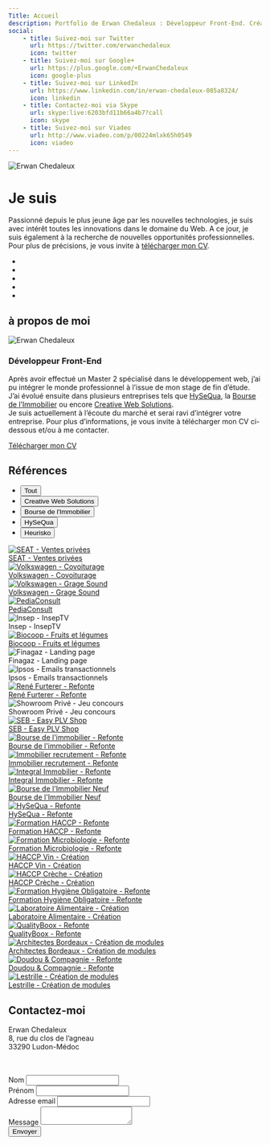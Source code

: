 ```yaml
---
Title: Accueil
description: Portfolio de Erwan Chedaleux : Développeur Front-End. Création de site internet, site dynamique, E-Commerce, Blog, Référencement, Réseaux sociaux.
social:
    - title: Suivez-moi sur Twitter
      url: https://twitter.com/erwanchedaleux
      icon: twitter
    - title: Suivez-moi sur Google+
      url: https://plus.google.com/+ErwanChedaleux
      icon: google-plus
    - title: Suivez-moi sur LinkedIn
      url: https://www.linkedin.com/in/erwan-chedaleux-085a8324/
      icon: linkedin
    - title: Contactez-moi via Skype
      url: skype:live:6203bfd11b66a4b7?call
      icon: skype
    - title: Suivez-moi sur Viadeo
      url: http://www.viadeo.com/p/00224mlxk65h0549
      icon: viadeo
---
```


<div class="sc-home section fp-noscroll active">
    <div class="sch-background">
        <img src="%theme_url%/assets/media/img/home-ls-1280.jpg?v=%version%"
             srcset="%theme_url%/assets/media/img/home-ls-1280.jpg?v=%version% 1280w,
                     %theme_url%/assets/media/img/home-ls-1920.jpg?v=%version% 1920w"
             class="schb-img"
             alt="Erwan Chedaleux" />
    </div>
    <div class="sch-content">
        <h1 class="sch-title-1">Je suis <span class="highlight"><span id="sch-typed"></span></span></h1>
        <p class="sch-text">
            Passionné depuis le plus jeune âge par les <span class="highlight">nouvelles technologies</span>, je suis avec intérêt toutes les innovations dans le domaine du <span class="highlight">Web</span>. A ce jour, je suis également à la recherche de nouvelles <span class="highlight">opportunités professionnelles</span>. Pour plus de précisions, je vous invite à <a href="#about-me" title="CV de Erwan Chedaleux" class="lnk">télécharger mon CV</a>.
        </p>
        <div class="sch-social-networks">
            <ul class="sch-list">
                <li class="sch-itm">
                    <a href="https://twitter.com/erwanchedaleux" title="Suivez-moi sur Twitter" target="_blank" class="sch-lnk sch-lnk-twitter">
                        <i class="fa fa-twitter"></i>
                    </a>
                </li>
                <li class="sch-itm">
                    <a href="https://plus.google.com/+ErwanChedaleux" title="Suivez-moi sur Google+" target="_blank" class="sch-lnk">
                        <i class="fa fa-google-plus"></i>
                    </a>
                </li>
                <li class="sch-itm">
                    <a href="https://www.linkedin.com/in/erwan-chedaleux-085a8324/" title="Suivez-moi sur LinkedIn" target="_blank" class="sch-lnk">
                        <i class="fa fa-linkedin"></i>
                    </a>
                </li>
                <li class="sch-itm">
                    <a href="skype:live:6203bfd11b66a4b7?call" title="Suivez-moi sur Skype" class="sch-lnk">
                        <i class="fa fa-skype"></i>
                    </a>
                </li>
                <li class="sch-itm">
                    <a href="http://www.viadeo.com/p/00224mlxk65h0549" title="Suivez-moi sur Viadeo" target="_blank" class="sch-lnk">
                        <i class="fa fa-viadeo"></i>
                    </a>
                </li>
            </ul>
        </div>
    </div>
    <a href="#about-me" class="sch-arrow">
        <i class="fa fa-angle-down"></i>
    </a>
</div>
<div class="sc-about-me section fp-noscroll">
    <h2 class="scam-title-1">à propos de moi</h2>
    <div class="scam-content">
        <div class="inner">
            <div class="scam-photo">
                <img src="%theme_url%/assets/media/img/photo-erwan-chedaleux-ls-200.jpg?v=%version%"
                     srcset="%theme_url%/assets/media/img/photo-erwan-chedaleux-ls-200.jpg?v=%version% 200w,
                             %theme_url%/assets/media/img/photo-erwan-chedaleux-ls-300.jpg?v=%version% 300w"
                     class="scam-img"
                     alt="Erwan Chedaleux" />
            </div>
            <div class="scam-text">
                <h3 class="scam-title-2">Développeur Front-End</h3>
                <p class="scam-paragraph">
                    Après avoir effectué un Master 2 spécialisé dans le développement web, j’ai pu intégrer le monde professionnel à l’issue de mon stage de fin d’étude. J’ai évolué ensuite dans plusieurs entreprises tels que <a href="http://www.hysequa.fr/" rel="nofollow" target="_blank" class="lnk">HySeQua</a>, la <a href="https://www.bourse-immobilier.fr/" rel="nofollow" target="_blank" class="lnk">Bourse de l’Immobilier</a> ou encore <a href="https://www.cws-studio.com/" rel="nofollow" target="_blank" class="lnk">Creative Web Solutions</a>. <br />
                    Je suis actuellement à l’écoute du marché et serai ravi d’intégrer votre entreprise. Pour  plus d’informations, je vous invite à télécharger mon CV ci-dessous et/ou à me contacter.
                </p>
                <a href="%theme_url%/assets/media/pdf/cv-erwan-chedaleux.pdf?v=%version%" target="_blank" class="scam-btn btns btn-1">
                    <i class="fa fa-file-pdf-o"></i>
                    Télécharger mon CV
                </a>
            </div>
        </div>
    </div>
    <a href="#references" class="scam-arrow">
        <i class="fa fa-angle-down"></i>
    </a>
</div>
<div class="sc-references section">
    <h2 class="scr-title-1">Références</h2>
    <div class="scr-content">
        <div class="inner">
            <div class="scr-filtr-filters">
                <ul class="scrf-list">
                    <li class="scrf-itm" data-filter="all">
                        <button class="btns btn-2 active">Tout</button>
                    </li>
                    <li class="scrf-itm" data-filter="1">
                        <button class="btns btn-2">Creative Web Solutions</button>
                    </li>
                    <li class="scrf-itm" data-filter="2">
                        <button class="btns btn-2">Bourse de l'Immobilier</button>
                    </li>
                    <li class="scrf-itm" data-filter="3">
                        <button class="btns btn-2">HySeQua</button>
                    </li>
                    <li class="scrf-itm" data-filter="4">
                        <button class="btns btn-2">Heurisko</button>
                    </li>
                </ul>
            </div>
            <div class="scr-filtr-container filtr-container">
                <div class="scr-itm filtr-item" data-category="1" data-title="SEAT - Ventes privées">
                    <a href="http://www.seat.fr/ventes-privees.html" class="scr-lnk" target="_blank" rel="nofollow">
                        <div class="scr-background">
                            <img src="%theme_url%/assets/media/img/logo-seat-ls-216.jpg?v=%version%"
                                 srcset="%theme_url%/assets/media/img/logo-seat-ls-216.jpg?v=%version% 216w,
                                         %theme_url%/assets/media/img/logo-seat-ls-324.jpg?v=%version% 324w"
                                 class="scr-img"
                                 alt="SEAT - Ventes privées" />
                        </div>
                        <div class="scr-caption">SEAT - Ventes privées</div>
                    </a>
                </div>
                <div class="scr-itm filtr-item" data-category="1" data-title="Volkswagen - Covoiturage">
                    <a href="http://covoiturage.volkswagen.fr/" class="scr-lnk" target="_blank" rel="nofollow">
                        <div class="scr-background">
                            <img src="%theme_url%/assets/media/img/logo-volkswagen-ls-216.jpg?v=%version%"
                                 srcset="%theme_url%/assets/media/img/logo-volkswagen-ls-216.jpg?v=%version% 216w,
                                         %theme_url%/assets/media/img/logo-volkswagen-ls-324.jpg?v=%version% 324w"
                                 class="scr-img"
                                 alt="Volkswagen - Covoiturage" />
                        </div>
                        <div class="scr-caption">Volkswagen - Covoiturage</div>
                    </a>
                </div>
                <div class="scr-itm filtr-item" data-category="1" data-title="Volkswagen - Grage Sound">
                    <a href="http://garagesound.volkswagen.fr/home" class="scr-lnk" target="_blank" rel="nofollow">
                        <div class="scr-background">
                            <img src="%theme_url%/assets/media/img/logo-garagesound-ls-216.jpg?v=%version%"
                                 srcset="%theme_url%/assets/media/img/logo-garagesound-ls-216.jpg?v=%version% 216w,
                                         %theme_url%/assets/media/img/logo-garagesound-ls-324.jpg?v=%version% 324w"
                                 class="scr-img"
                                 alt="Volkswagen - Grage Sound" />
                        </div>
                        <div class="scr-caption">Volkswagen - Grage Sound</div>
                    </a>
                </div>
                <div class="scr-itm filtr-item" data-category="1" data-title="PediaConsult">
                    <a href="https://pediaconsult.com/" class="scr-lnk" target="_blank" rel="nofollow">
                        <div class="scr-background">
                            <img src="%theme_url%/assets/media/img/logo-pediaconsult-ls-216.jpg?v=%version%"
                                 srcset="%theme_url%/assets/media/img/logo-pediaconsult-ls-216.jpg?v=%version% 216w,
                                         %theme_url%/assets/media/img/logo-pediaconsult-ls-324.jpg?v=%version% 324w"
                                 class="scr-img"
                                 alt="PediaConsult" />
                        </div>
                        <div class="scr-caption">PediaConsult</div>
                    </a>
                </div>
                <div class="scr-itm filtr-item" data-category="1" data-title="Insep - InsepTV">
                    <div class="scr-lnk">
                        <div class="scr-background">
                            <img src="%theme_url%/assets/media/img/logo-inseptv-ls-216.jpg?v=%version%"
                                 srcset="%theme_url%/assets/media/img/logo-inseptv-ls-216.jpg?v=%version% 216w,
                                         %theme_url%/assets/media/img/logo-inseptv-ls-324.jpg?v=%version% 324w"
                                 class="scr-img"
                                 alt="Insep - InsepTV" />
                        </div>
                        <div class="scr-caption">Insep - InsepTV</div>
                    </div>
                </div>
                <div class="scr-itm filtr-item" data-category="1" data-title="Biocoop - Fruits et légumes">
                    <a href="http://www.biocoop.fr/produits-bio/le-mijoteur/" class="scr-lnk" target="_blank" rel="nofollow">
                        <div class="scr-background">
                            <img src="%theme_url%/assets/media/img/logo-biocoop-ls-216.jpg?v=%version%"
                                 srcset="%theme_url%/assets/media/img/logo-biocoop-ls-216.jpg?v=%version% 216w,
                                         %theme_url%/assets/media/img/logo-biocoop-ls-324.jpg?v=%version% 324w"
                                 class="scr-img"
                                 alt="Biocoop - Fruits et légumes" />
                        </div>
                        <div class="scr-caption">Biocoop - Fruits et légumes</div>
                    </a>
                </div>
                <div class="scr-itm filtr-item" data-category="1" data-title="Finagaz - Landing page">
                    <div class="scr-lnk">
                        <div class="scr-background">
                            <img src="%theme_url%/assets/media/img/logo-finagaz-ls-216.jpg?v=%version%"
                                 srcset="%theme_url%/assets/media/img/logo-finagaz-ls-216.jpg?v=%version% 216w,
                                         %theme_url%/assets/media/img/logo-finagaz-ls-324.jpg?v=%version% 324w"
                                 class="scr-img"
                                 alt="Finagaz - Landing page" />
                        </div>
                        <div class="scr-caption">Finagaz - Landing page</div>
                    </div>
                </div>
                <div class="scr-itm filtr-item" data-category="1" data-title="Ipsos - Emails transactionnels">
                    <div class="scr-lnk">
                        <div class="scr-background">
                            <img src="%theme_url%/assets/media/img/logo-ipsos-ls-216.jpg?v=%version%"
                                 srcset="%theme_url%/assets/media/img/logo-ipsos-ls-216.jpg?v=%version% 216w,
                                         %theme_url%/assets/media/img/logo-ipsos-ls-324.jpg?v=%version% 324w"
                                 class="scr-img"
                                 alt="Ipsos - Emails transactionnels" />
                        </div>
                        <div class="scr-caption">Ipsos - Emails transactionnels</div>
                    </div>
                </div>
                <div class="scr-itm filtr-item" data-category="1" data-title="René Furterer - Refonte">
                    <a href="https://www.renefurterer.com/" class="scr-lnk" target="_blank" rel="nofollow">
                        <div class="scr-background">
                            <img src="%theme_url%/assets/media/img/logo-renefurterer-ls-216.jpg?v=%version%"
                                 srcset="%theme_url%/assets/media/img/logo-renefurterer-ls-216.jpg?v=%version% 216w,
                                         %theme_url%/assets/media/img/logo-renefurterer-ls-324.jpg?v=%version% 324w"
                                 class="scr-img"
                                 alt="René Furterer - Refonte" />
                        </div>
                        <div class="scr-caption">René Furterer - Refonte</div>
                    </a>
                </div>
                <div class="scr-itm filtr-item" data-category="1" data-title="Showroom Privé - Jeu concours">
                    <div class="scr-lnk">
                        <div class="scr-background">
                            <img src="%theme_url%/assets/media/img/logo-showroomprive-ls-216.jpg?v=%version%"
                                 srcset="%theme_url%/assets/media/img/logo-showroomprive-ls-216.jpg?v=%version% 216w,
                                         %theme_url%/assets/media/img/logo-showroomprive-ls-324.jpg?v=%version% 324w"
                                 class="scr-img"
                                 alt="Showroom Privé - Jeu concours" />
                        </div>
                        <div class="scr-caption">Showroom Privé - Jeu concours</div>
                    </div>
                </div>
                <div class="scr-itm filtr-item" data-category="1" data-title="SEB - Easy PLV Shop">
                    <a href="https://seb-easy-plv-shop.com/login" class="scr-lnk" target="_blank" rel="nofollow">
                        <div class="scr-background">
                            <img src="%theme_url%/assets/media/img/logo-seb-ls-216.jpg?v=%version%"
                                 srcset="%theme_url%/assets/media/img/logo-seb-ls-216.jpg?v=%version% 216w,
                                         %theme_url%/assets/media/img/logo-seb-ls-324.jpg?v=%version% 324w"
                                 class="scr-img"
                                 alt="SEB - Easy PLV Shop" />
                        </div>
                        <div class="scr-caption">SEB - Easy PLV Shop</div>
                    </a>
                </div>
                <div class="scr-itm filtr-item" data-category="2" data-title="Bourse de l'immobilier - Refonte">
                    <a href="https://www.bourse-immobilier.fr/" class="scr-lnk" target="_blank" rel="nofollow">
                        <div class="scr-background">
                            <img src="%theme_url%/assets/media/img/logo-bourseimmobilier-ls-216.jpg?v=%version%"
                                 srcset="%theme_url%/assets/media/img/logo-bourseimmobilier-ls-216.jpg?v=%version% 216w,
                                         %theme_url%/assets/media/img/logo-bourseimmobilier-ls-324.jpg?v=%version% 324w"
                                 class="scr-img"
                                 alt="Bourse de l'immobilier - Refonte" />
                        </div>
                        <div class="scr-caption">Bourse de l'immobilier - Refonte</div>
                    </a>
                </div>
                <div class="scr-itm filtr-item" data-category="2" data-title="Immobilier recrutement - Refonte">
                    <a href="http://www.immobilier-recrutement.fr/" class="scr-lnk" target="_blank" rel="nofollow">
                        <div class="scr-background">
                            <img src="%theme_url%/assets/media/img/logo-bourseimmobilier-ls-216.jpg?v=%version%"
                                 srcset="%theme_url%/assets/media/img/logo-bourseimmobilier-ls-216.jpg?v=%version% 216w,
                                         %theme_url%/assets/media/img/logo-bourseimmobilier-ls-324.jpg?v=%version% 324w"
                                 class="scr-img"
                                 alt="Immobilier recrutement - Refonte" />
                        </div>
                        <div class="scr-caption">Immobilier recrutement - Refonte</div>
                    </a>
                </div>
                <div class="scr-itm filtr-item" data-category="2" data-title="Integral Immobilier - Refonte">
                    <a href="http://www.integral-immobilier.fr/" class="scr-lnk" target="_blank" rel="nofollow">
                        <div class="scr-background">
                            <img src="%theme_url%/assets/media/img/logo-integralimmobilier-ls-216.jpg?v=%version%"
                                 srcset="%theme_url%/assets/media/img/logo-integralimmobilier-ls-216.jpg?v=%version% 216w,
                                         %theme_url%/assets/media/img/logo-integralimmobilier-ls-324.jpg?v=%version% 324w"
                                 class="scr-img"
                                 alt="Integral Immobilier - Refonte" />
                        </div>
                        <div class="scr-caption">Integral Immobilier - Refonte</div>
                    </a>
                </div>
                <div class="scr-itm filtr-item" data-category="2" data-title="Bourse de l'Immobilier Neuf">
                    <a href="http://www.bourse-immobilier-neuf.fr/" class="scr-lnk" target="_blank" rel="nofollow">
                        <div class="scr-background">
                            <img src="%theme_url%/assets/media/img/logo-bourseimmobilierneuf-ls-216.jpg?v=%version%"
                                 srcset="%theme_url%/assets/media/img/logo-bourseimmobilierneuf-ls-216.jpg?v=%version% 216w,
                                         %theme_url%/assets/media/img/logo-bourseimmobilierneuf-ls-324.jpg?v=%version% 324w"
                                 class="scr-img"
                                 alt="Bourse de l'Immobilier Neuf" />
                        </div>
                        <div class="scr-caption">Bourse de l'Immobilier Neuf</div>
                    </a>
                </div>
                <div class="scr-itm filtr-item" data-category="3" data-title="HySeQua - Refonte">
                    <a href="http://www.hysequa.fr/" class="scr-lnk" target="_blank" rel="nofollow">
                        <div class="scr-background">
                            <img src="%theme_url%/assets/media/img/logo-hysequa-ls-216.jpg?v=%version%"
                                 srcset="%theme_url%/assets/media/img/logo-hysequa-ls-216.jpg?v=%version% 216w,
                                         %theme_url%/assets/media/img/logo-hysequa-ls-324.jpg?v=%version% 324w"
                                 class="scr-img"
                                 alt="HySeQua - Refonte" />
                        </div>
                        <div class="scr-caption">HySeQua - Refonte</div>
                    </a>
                </div>
                <div class="scr-itm filtr-item" data-category="3" data-title="Formation HACCP - Refonte">
                    <a href="http://www.formation-haccp.com/" class="scr-lnk" target="_blank" rel="nofollow">
                        <div class="scr-background">
                            <img src="%theme_url%/assets/media/img/logo-formationhaccp-ls-216.jpg?v=%version%"
                                 srcset="%theme_url%/assets/media/img/logo-formationhaccp-ls-216.jpg?v=%version% 216w,
                                         %theme_url%/assets/media/img/logo-formationhaccp-ls-324.jpg?v=%version% 324w"
                                 class="scr-img"
                                 alt="Formation HACCP - Refonte" />
                        </div>
                        <div class="scr-caption">Formation HACCP - Refonte</div>
                    </a>
                </div>
                <div class="scr-itm filtr-item" data-category="3" data-title="Formation Microbiologie - Refonte">
                    <a href="http://www.formation-microbiologie.com/" class="scr-lnk" target="_blank" rel="nofollow">
                        <div class="scr-background">
                            <img src="%theme_url%/assets/media/img/logo-formationmicrobiologie-ls-216.jpg?v=%version%"
                                 srcset="%theme_url%/assets/media/img/logo-formationmicrobiologie-ls-216.jpg?v=%version% 216w,
                                         %theme_url%/assets/media/img/logo-formationmicrobiologie-ls-324.jpg?v=%version% 324w"
                                 class="scr-img"
                                 alt="Formation Microbiologie - Refonte" />
                        </div>
                        <div class="scr-caption">Formation Microbiologie - Refonte</div>
                    </a>
                </div>
                <div class="scr-itm filtr-item" data-category="3" data-title="HACCP Vin - Création">
                    <a href="http://www.haccp-vin.com/" class="scr-lnk" target="_blank" rel="nofollow">
                        <div class="scr-background">
                            <img src="%theme_url%/assets/media/img/logo-haccpvin-ls-216.jpg?v=%version%"
                                 srcset="%theme_url%/assets/media/img/logo-haccpvin-ls-216.jpg?v=%version% 216w,
                                         %theme_url%/assets/media/img/logo-haccpvin-ls-324.jpg?v=%version% 324w"
                                 class="scr-img"
                                 alt="HACCP Vin - Création" />
                        </div>
                        <div class="scr-caption">HACCP Vin - Création</div>
                    </a>
                </div>
                <div class="scr-itm filtr-item" data-category="3" data-title="HACCP Crèche - Création">
                    <a href="http://www.haccp-creche.com/" class="scr-lnk" target="_blank" rel="nofollow">
                        <div class="scr-background">
                            <img src="%theme_url%/assets/media/img/logo-haccpcreche-ls-216.jpg?v=%version%"
                                 srcset="%theme_url%/assets/media/img/logo-haccpcreche-ls-216.jpg?v=%version% 216w,
                                         %theme_url%/assets/media/img/logo-haccpcreche-ls-324.jpg?v=%version% 324w"
                                 class="scr-img"
                                 alt="HACCP Crèche - Création" />
                        </div>
                        <div class="scr-caption">HACCP Crèche - Création</div>
                    </a>
                </div>
                <div class="scr-itm filtr-item" data-category="3" data-title="Formation Hygiène Obligatoire - Refonte">
                    <a href="http://www.formation-hygiene-obligatoire.fr/" class="scr-lnk" target="_blank" rel="nofollow">
                        <div class="scr-background">
                            <img src="%theme_url%/assets/media/img/logo-formationhygieneobligatoire-ls-216.jpg?v=%version%"
                                 srcset="%theme_url%/assets/media/img/logo-formationhygieneobligatoire-ls-216.jpg?v=%version% 216w,
                                         %theme_url%/assets/media/img/logo-formationhygieneobligatoire-ls-324.jpg?v=%version% 324w"
                                 class="scr-img"
                                 alt="Formation Hygiène Obligatoire - Refonte" />
                        </div>
                        <div class="scr-caption">Formation Hygiène Obligatoire - Refonte</div>
                    </a>
                </div>
                <div class="scr-itm filtr-item" data-category="3" data-title="Laboratoire Alimentaire - Création">
                    <a href="http://www.laboratoire-alimentaire.fr/" class="scr-lnk" target="_blank" rel="nofollow">
                        <div class="scr-background">
                            <img src="%theme_url%/assets/media/img/logo-laboratoirealimentaire-ls-216.jpg?v=%version%"
                                 srcset="%theme_url%/assets/media/img/logo-laboratoirealimentaire-ls-216.jpg?v=%version% 216w,
                                         %theme_url%/assets/media/img/logo-laboratoirealimentaire-ls-324.jpg?v=%version% 324w"
                                 class="scr-img"
                                 alt="Laboratoire Alimentaire - Création" />
                        </div>
                        <div class="scr-caption">Laboratoire Alimentaire - Création</div>
                    </a>
                </div>
                <div class="scr-itm filtr-item" data-category="3" data-title="QualityBoox - Refonte">
                    <a href="http://www.qualityboox.com/" class="scr-lnk" target="_blank" rel="nofollow">
                        <div class="scr-background">
                            <img src="%theme_url%/assets/media/img/logo-qualityboox-ls-216.jpg?v=%version%"
                                 srcset="%theme_url%/assets/media/img/logo-qualityboox-ls-216.jpg?v=%version% 216w,
                                         %theme_url%/assets/media/img/logo-qualityboox-ls-324.jpg?v=%version% 324w"
                                 class="scr-img"
                                 alt="QualityBoox - Refonte" />
                        </div>
                        <div class="scr-caption">QualityBoox - Refonte</div>
                    </a>
                </div>
                <div class="scr-itm filtr-item" data-category="4" data-title="Architectes Bordeaux - Création de modules">
                    <a href="http://www.architectes-bordeaux.com/" class="scr-lnk" target="_blank" rel="nofollow">
                        <div class="scr-background">
                            <img src="%theme_url%/assets/media/img/logo-architectesbordeaux-ls-216.jpg?v=%version%"
                                 srcset="%theme_url%/assets/media/img/logo-architectesbordeaux-ls-216.jpg?v=%version% 216w,
                                         %theme_url%/assets/media/img/logo-architectesbordeaux-ls-324.jpg?v=%version% 324w"
                                 class="scr-img"
                                 alt="Architectes Bordeaux - Création de modules" />
                        </div>
                        <div class="scr-caption">Architectes Bordeaux - Création de modules</div>
                    </a>
                </div>
                <div class="scr-itm filtr-item" data-category="4" data-title="Doudou & Compagnie - Refonte">
                    <a href="http://www.doudouetcompagnie.com/25-collection" class="scr-lnk" target="_blank" rel="nofollow">
                        <div class="scr-background">
                            <img src="%theme_url%/assets/media/img/logo-doudouetcompagnie-ls-216.jpg?v=%version%"
                                 srcset="%theme_url%/assets/media/img/logo-doudouetcompagnie-ls-216.jpg?v=%version% 216w,
                                         %theme_url%/assets/media/img/logo-doudouetcompagnie-ls-324.jpg?v=%version% 324w"
                                 class="scr-img"
                                 alt="Doudou & Compagnie - Refonte" />
                        </div>
                        <div class="scr-caption">Doudou & Compagnie - Refonte</div>
                    </a>
                </div>
                <div class="scr-itm filtr-item" data-category="4" data-title="Lestrille - Création de modules">
                    <a href="http://www.lestrille.com/" class="scr-lnk" target="_blank" rel="nofollow">
                        <div class="scr-background">
                            <img src="%theme_url%/assets/media/img/logo-lestrille-ls-216.jpg?v=%version%"
                                 srcset="%theme_url%/assets/media/img/logo-lestrille-ls-216.jpg?v=%version% 216w,
                                         %theme_url%/assets/media/img/logo-lestrille-ls-324.jpg?v=%version% 324w"
                                 class="scr-img"
                                 alt="Lestrille - Création de modules" />
                        </div>
                        <div class="scr-caption">Lestrille - Création de modules</div>
                    </a>
                </div>
                <!-- <div class="scr-itm filtr-item" data-category="5" data-title="Formhydable - Création">
                    <a href="http://www.formhydable.com/" class="scr-lnk" target="_blank" rel="nofollow">
                        <div class="scr-background">
                            <img src="%theme_url%/assets/media/img/logo-formhydable-ls-216.jpg?v=%version%"
                                 srcset="%theme_url%/assets/media/img/logo-formhydable-ls-216.jpg?v=%version% 216w,
                                         %theme_url%/assets/media/img/logo-formhydable-ls-324.jpg?v=%version% 324w"
                                 class="scr-img"
                                 alt="Formhydable - Création" />
                        </div>
                        <div class="scr-caption">Formhydable - Création</div>
                    </a>
                </div>
                <div class="scr-itm filtr-item" data-category="5" data-title="Mélissa Aubert Sophrologie - Création">
                    <a href="http://melissa-aubert-sophrologie.fr/" class="scr-lnk" target="_blank" rel="nofollow">
                        <div class="scr-background">
                            <img src="%theme_url%/assets/media/img/logo-melissaaubertsophrologie-ls-216.jpg?v=%version%"
                                 srcset="%theme_url%/assets/media/img/logo-melissaaubertsophrologie-ls-216.jpg?v=%version% 216w,
                                         %theme_url%/assets/media/img/logo-melissaaubertsophrologie-ls-324.jpg?v=%version% 324w"
                                 class="scr-img"
                                 alt="Mélissa Aubert Sophrologie - Création" />
                        </div>
                        <div class="scr-caption">Mélissa Aubert Sophrologie - Création</div>
                    </a>
                </div> -->
            </div>
        </div>
    </div>
    <a href="#contact" class="scr-arrow">
        <i class="fa fa-angle-down"></i>
    </a>
</div>
<div class="sc-contact section fp-noscroll">
    <div class="scc-content">
        <div class="inner">
            <div class="scc-infos">
                <div class="scc-text">
                    <h2 class="scc-title-1">Contactez-moi</h2>
                    <p class="scc-paragraph">
                        <span class="highlight">Erwan Chedaleux</span><br />
                        8, rue du clos de l’agneau<br />
                        33290 Ludon-Médoc<br /><br />
                        <img src="%theme_url%/assets/media/img/email-ls-263.png?v=%version%"
                             srcset="%theme_url%/assets/media/img/email-ls-263.png?v=%version% 263w,
                                     %theme_url%/assets/media/img/email-ls-350.png?v=%version% 350w"
                             class="scc-email"
                             alt="" />
                         <img src="%theme_url%/assets/media/img/phone-ls-131.png?v=%version%"
                              srcset="%theme_url%/assets/media/img/phone-ls-131.png?v=%version% 131w,
                                      %theme_url%/assets/media/img/phone-ls-175.png?v=%version% 175w"
                              class="scc-phone"
                              alt="" />
                    </p>
                </div>
                <div class="scc-arrow-1">
                    <i class="fa fa-arrow-circle-right"></i>
                </div>
            </div>
            <div class="scc-form">
                <form class="forms contact-form" role="form" action="" method="post">
                    <div class="fields field-text form-group">
                        <label class="labels labels-placeholder" for="contact_form_lastname">Nom</label>
                        <input type="text" id="contact_form_lastname" name="contact_form_lastname" value="" class="inputs input-text form-control" data-smk-msg="Veuillez renseigner votre nom." required>
                    </div>
                    <div class="fields field-text form-group">
                        <label class="labels labels-placeholder" for="contact_form_firstname">Prénom</label>
                        <input type="text" id="contact_form_firstname" name="contact_form_firstname" value="" class="inputs input-text form-control" data-smk-msg="Veuillez renseigner votre prénom." required>
                    </div>
                    <div class="fields field-text form-group">
                        <label class="labels labels-placeholder" for="contact_form_email">Adresse email</label>
                        <input type="email" id="contact_form_email" name="contact_form_email" value="" class="inputs input-text form-control" data-smk-msg="Veuillez renseigner une adresse email valide." required>
                    </div>
                    <div class="fields field-textarea form-group">
                        <label class="labels labels-placeholder" for="contact_form_message">Message</label>
                        <textarea id="contact_form_message" name="contact_form_message" class="inputs input-textarea form-control" data-smk-msg="Veuillez renseigner un message." required></textarea>
                    </div>
                    <div class="fields field-submit">
                        <button type="submit" name="contact_form_submit" value="true" class="btns btn-1 btn-submit">Envoyer</button>
                    </div>
                </form>
                <div class="scc-arrow-2">
                    <i class="fa fa-arrow-circle-right"></i>
                </div>
            </div>
        </div>
    </div>
</div>
